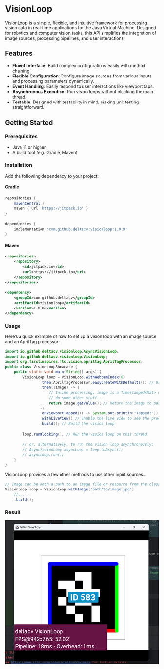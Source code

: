 # VisionLoop

VisionLoop is a simple, flexible, and intuitive framework for processing vision data in real-time applications for the Java Virtual Machine. Designed for robotics and computer vision tasks, this API simplifies the integration of image sources, processing pipelines, and user interactions.

## Features

- **Fluent Interface**: Build complex configurations easily with method chaining.
- **Flexible Configuration**: Configure image sources from various inputs and processing parameters dynamically.
- **Event Handling**: Easily respond to user interactions like viewport taps.
- **Asynchronous Execution**: Run vision loops without blocking the main thread.
- **Testable**: Designed with testability in mind, making unit testing straightforward.

## Getting Started

### Prerequisites

- Java 11 or higher
- A build tool (e.g. Gradle, Maven)

### Installation

Add the following dependency to your project:

#### Gradle 

```groovy
repositories {
    mavenCentral()
    maven { url 'https://jitpack.io' }
}

dependencies {
    implementation 'com.github.deltacv:visionloop:1.0.0'
}
```

#### Maven

```xml
<repositories>
    <repository>
        <id>jitpack.io</id>
        <url>https://jitpack.io</url>
    </repository>
</repositories>

<dependency>
    <groupId>com.github.deltacv</groupId>
    <artifactId>visionloop</artifactId>
    <version>1.0.0</version>
</dependency>
```

### Usage

Here’s a quick example of how to set up a vision loop with an image source and an AprilTag processor:

```java
import io.github.deltacv.visionloop.AsyncVisionLoop;
import io.github.deltacv.visionloop.VisionLoop;
import org.firstinspires.ftc.vision.apriltag.AprilTagProcessor;
public class VisionLoopShowcase {
    public static void main(String[] args) {
        VisionLoop loop = VisionLoop.withWebcamIndex(0)
                .then(AprilTagProcessor.easyCreateWithDefaults()) // Use an AprilTag processor to detect tags
                .then((image) -> {
                    // Inline processing, image is a Timestamped<Mat> object.
                    // do some other stuff...
                    return image.getValue(); // Return the image to pass it to the next processor
                })
                .onViewportTapped(() -> System.out.println("Tapped!")) // Print a message when the viewport is tapped
                .withLiveView() // Enable the live view to see the processed image in a window
                .build(); // Build the vision loop

        loop.runBlocking(); // Run the vision loop on this thread

        // or, alternatively, to run the vision loop asynchronously:
        // AsyncVisionLoop asyncLoop = loop.toAsync();
        // asyncLoop.run();
    }
}
```

VisionLoop provides a few other methods to use other input sources...

```java
// Image can be both a path to an image file or resource from the classpath
VisionLoop loop = VisionLoop.withImage("path/to/image.jpg")
    //...
    .build();
```

### Result

![img.png](assets/apriltag_result.png)